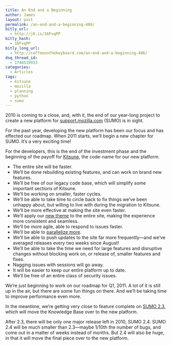 ```yaml
---
title: An End and a Beginning
author: James
layout: post
permalink: /an-end-and-a-beginning-486/
bitly_url:
  - http://j0.is/16FvqPP
bitly_hash:
  - 16FvqPP
bitly_long_url:
  - http://coffeeonthekeyboard.com/an-end-and-a-beginning-486/
dsq_thread_id:
  - 1746519933
categories:
  - Articles
tags:
  - kitsune
  - mozilla
  - planning
  - python
  - sumo
---
```

2010 is coming to a close, and, with it, the end of our year-long project to create a new platform for [support.mozilla.com][1] (SUMO) is in sight.

For the past year, developing the new platform has been our focus and has effected our roadmap. When 2011 starts, we&#8217;ll begin a new chapter for SUMO. It&#8217;s a very exciting time!

For the developers, this is the end of the investment phase and the beginning of the payoff for [Kitsune][2], the code-name for our new platform.

  * The entire site will be faster.
  * We&#8217;ll be done rebuilding existing features, and can work on brand new features.
  * We&#8217;ll be free of our legacy code base, which will simplify some important sections of Kitsune.
  * We&#8217;ll be working on smaller, faster cycles.
  * We&#8217;ll be able to take time to circle back to fix things we&#8217;ve been unhappy about, but willing to live with during the migration to Kitsune.
  * We&#8217;ll be more effective at making the site even faster.
  * We&#8217;ll apply our [new theme][3] to the entire site, making the experience more consistent and seamless.
  * We&#8217;ll be more agile, able to respond to issues faster.
  * We&#8217;ll be able to [parallelize more][2].
  * We&#8217;ll be able to push updates to the site far more frequently—and we&#8217;ve averaged releases every two weeks since August!
  * We&#8217;ll be able to take the time we need for large features and disruptive changes without blocking work on, or release of, smaller features and fixes.
  * Nagging issues with sessions will go away.
  * It will be easier to keep our entire platform up to date.
  * We&#8217;ll be free of an entire class of security issues.

We&#8217;re just beginning to work on our roadmap for Q1, 2011. A lot of it is still up in the air, but there are some fun things on there. And we&#8217;ll be taking time to improve performance even more.

In the meantime, we&#8217;re getting very close to feature complete on [SUMO 2.3][4], which will move the Knowledge Base over to the new platform.

After 2.3, there will be only one major release left in 2010, SUMO 2.4. SUMO 2.4 will be much smaller than 2.3—maybe 1/10th the number of bugs, and come out in a matter of weeks instead of months. But 2.4 will also be huge, in that it will move the final piece over to the new platform.

 [1]: http://support.mozilla.com/
 [2]: http://github.com/jsocol/kitsune
 [3]: http://master.support.mozilla.com/
 [4]: http://moxie.jamessocol.com/bugstats/sumo/2.3